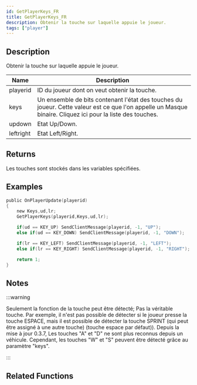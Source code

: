 ```yaml
---
id: GetPlayerKeys_FR
title: GetPlayerKeys_FR
description: Obtenir la touche sur laquelle appuie le joueur.
tags: ["player"]
---
```


## Description

Obtenir la touche sur laquelle appuie le joueur.

| Name | Description |
| --- | --- |
| playerid | ID du joueur dont on veut obtenir la touche. |
| keys | Un ensemble de bits contenant l'état des touches du joueur. Cette valeur est ce que l'on appelle un Masque binaire. Cliquez ici pour la liste des touches. |
| updown | Etat Up/Down. |
| leftright | Etat Left/Right. |

## Returns

Les touches sont stockés dans les variables spécifiées.

## Examples

```c
public OnPlayerUpdate(playerid)
{
    new Keys,ud,lr;
    GetPlayerKeys(playerid,Keys,ud,lr);

    if(ud == KEY_UP) SendClientMessage(playerid, -1, "UP");
    else if(ud == KEY_DOWN) SendClientMessage(playerid, -1, "DOWN");

    if(lr == KEY_LEFT) SendClientMessage(playerid, -1, "LEFT");
    else if(lr == KEY_RIGHT) SendClientMessage(playerid, -1, "RIGHT");

    return 1;
}
```

## Notes

:::warning

Seulement la fonction de la touche peut être détecté; Pas la véritable touche. Par exemple, il n'est pas possible de détecter si le joueur presse la touche ESPACE, mais il est possible de détecter la touche SPRINT (qui peut être assigné à une autre touche) (touche espace par défaut)). Depuis la mise à jour 0.3.7, Les touches "A" et "D" ne sont plus reconnus depuis un véhicule. Cependant, les touches "W" et "S" peuvent être détecté grâce au paramètre "keys".

:::

## Related Functions
